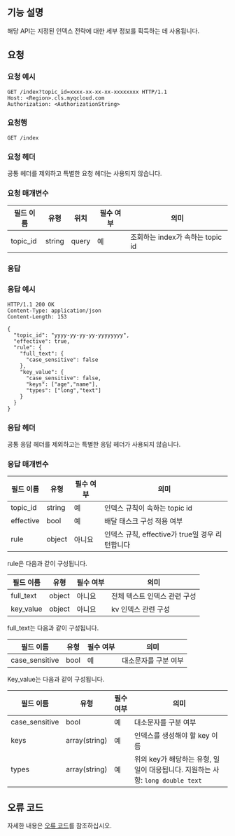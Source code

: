 ## 기능 설명

해당 API는 지정된 인덱스 전략에 대한 세부 정보를 획득하는 데 사용됩니다.

## 요청

### 요청 예시

```
GET /index?topic_id=xxxx-xx-xx-xx-xxxxxxxx HTTP/1.1
Host: <Region>.cls.myqcloud.com
Authorization: <AuthorizationString>

```

### 요청행

```
GET /index
```

### 요청 헤더

공통 헤더를 제외하고 특별한 요청 헤더는 사용되지 않습니다.

### 요청 매개변수

| 필드 이름         |  유형  | 위치   |필수 여부 |      의미                  |
|---------------|--------|-------|---------|---------------------------|
| topic_id      | string | query | 예      |조회하는 index가 속하는 topic id    |

### 응답

### 응답 예시

```
HTTP/1.1 200 OK
Content-Type: application/json
Content-Length: 153

{
  "topic_id": "yyyy-yy-yy-yy-yyyyyyyy",
  "effective": true,
  "rule": {
    "full_text": {
      "case_sensitive": false
    },
    "key_value": {
      "case_sensitive": false,
      "keys": ["age","name"],
      "types": ["long","text"]
    }
  }
}
```

### 응답 헤더

공통 응답 헤더를 제외하고는 특별한 응답 헤더가 사용되지 않습니다.

### 응답 매개변수

|  필드 이름     |  유형  | 필수 여부 |        의미                    |
|------------|--------|---------|-------------------------------|
| topic_id   | string | 예      | 인덱스 규칙이 속하는 topic id          |
| effective  | bool   | 예      | 배달 태스크 구성 적용 여부                       |
| rule       | object | 아니요      | 인덱스 규칙, effective가 true일 경우 리턴합니다|

rule은 다음과 같이 구성됩니다.

|  필드 이름     |  유형  | 필수 여부 |        의미                    |
|------------|--------|---------|-------------------------------|
| full_text  | object | 아니요      | 전체 텍스트 인덱스 관련 구성              |
| key_value  | object | 아니요      | kv 인덱스 관련 구성               |

full_text는 다음과 같이 구성됩니다.

|  필드 이름     |  유형  | 필수 여부 |        의미                    |
|------------|--------|---------|-------------------------------|
| case_sensitive | bool | 예      | 대소문자를 구분 여부              |

Key_value는 다음과 같이 구성됩니다.

|  필드 이름     |  유형  | 필수 여부 |        의미                    |
|------------|--------|---------|-------------------------------|
| case_sensitive | bool | 예      | 대소문자를 구분 여부              |
| keys | array(string) | 예      | 인덱스를 생성해야 할 key 이름              |
| types| array(string) | 예      | 위의 key가 해당하는 유형, 일일이 대응됩니다. 지원하는 사항: ```long double text```  |

## 오류 코드

자세한 내용은 [오류 코드](https://cloud.tencent.com/document/product/614/12402)를 참조하십시오.

